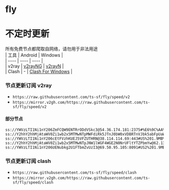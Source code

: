 # fly
# 不定时更新
所有免费节点都爬取自网络，请勿用于非法用途  
|  工具  | Android  | Windows  |  
|  ----  | ----   | ----  |  
| v2ray  | [v2rayNG](https://github.com/2dust/v2rayNG/releases) | [v2rayN](https://github.com/2dust/v2rayN/releases) |  
| Clash  | - | [Clash For Windows](https://github.com/2dust/clashN/releases) | 
  
### 节点更新订阅  v2ray
- `https://raw.githubusercontent.com/ts-sf/fly/speed/v2`  
- `https://mirror.v2gh.com/https://raw.githubusercontent.com/ts-sf/fly/speed/v2`  

#### 部分节点  
``` 
ss://YWVzLTI1Ni1nY206ZmFCQW9ENTRrODdVSkc3@54.36.174.181:2375#%E6%9C%AA%E7%9F%A53%201.8MB%2Fs
ss://Y2hhY2hhMjAtaWV0Zi1wb2x5MTMwNTpMWFdiRk5JTnJ0bW0xVDBRTnVJbk5abFpUaW12NmNyTGNBS3RtRkRVR3hCNTVUcDA=@81.28.6.186:51348#%E6%9C%AA%E7%9F%A55%20222.9KB%2Fs
ss://YWVzLTI1Ni1nY206cEtFVzhKUEJ5VFZUTHRN@38.114.114.69:443#US%201.9MB%2Fs
ss://Y2hhY2hhMjAtaWV0Zi1wb2x5MTMwNTpJNW1lWGF4WGE2N0NrUFltYTZPbmYw@62.133.61.120:35187#%E6%9C%AA%E7%9F%A56%202.3MB%2Fs
ss://YWVzLTI1Ni1nY206UENubkg2U1FTbmZvUzI3@69.50.95.105:8091#US2%201.9MB%2Fs
```
### 节点更新订阅  clash
- `https://raw.githubusercontent.com/ts-sf/fly/speed/clash`  
- `https://mirror.v2gh.com/https://raw.githubusercontent.com/ts-sf/fly/speed/clash`  


